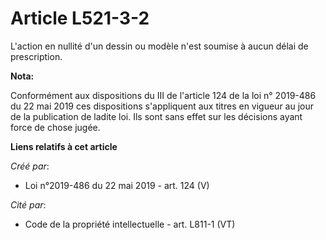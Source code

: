 # Article L521-3-2

L'action en nullité d'un dessin ou modèle n'est soumise à aucun délai de prescription.

**Nota:**

Conformément aux dispositions du III de l'article 124 de la loi n° 2019-486 du 22 mai 2019 ces dispositions s'appliquent aux
titres en vigueur au jour de la publication de ladite loi. Ils sont sans effet sur les décisions ayant force de chose jugée.

**Liens relatifs à cet article**

_Créé par_:

  - Loi n°2019-486 du 22 mai 2019 - art. 124 (V)

_Cité par_:

  - Code de la propriété intellectuelle - art. L811-1 (VT)
